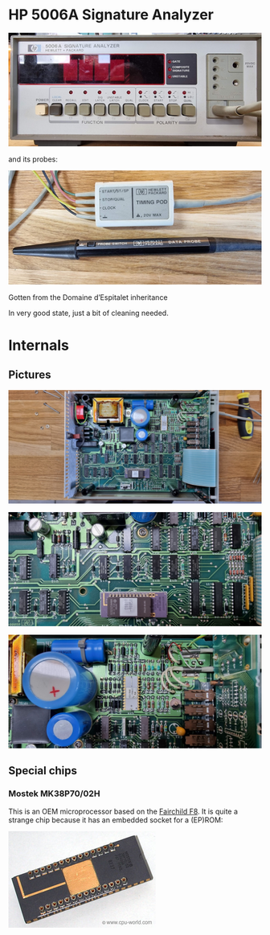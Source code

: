 # HP 5006A Signature Analyzer

![image-20240707-142612.png](./attachments/image-20240707-142612.png)

and its probes:

![image-20240707-142638.png](./attachments/image-20240707-142638.png)

Gotten from the Domaine d’Espitalet inheritance

In very good state, just a bit of cleaning needed.

# Internals

## Pictures

![image-20240707-142723.png](./attachments/image-20240707-142723.png)

![image-20240707-142808.png](./attachments/image-20240707-142808.png)

![image-20240707-142830.png](./attachments/image-20240707-142830.png)

## Special chips

### Mostek MK38P70/02H

This is an OEM microprocessor based on the [Fairchild F8](https://en.wikipedia.org/wiki/Fairchild_F8). It is quite a strange chip because it has an embedded socket for a (EP)ROM:

![image-20240707-142256.png](./attachments/image-20240707-142256.png)